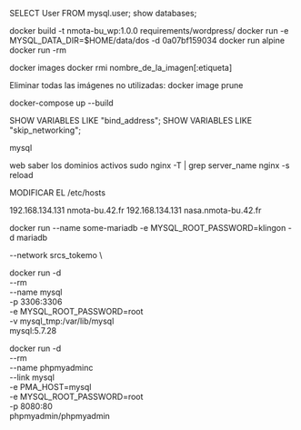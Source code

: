 

SELECT User FROM mysql.user;
show databases;

docker build -t nmota-bu_wp:1.0.0 requirements/wordpress/
docker run -e MYSQL_DATA_DIR=$HOME/data/dos -d 0a07bf159034
docker run alpine 
docker run -rm 

docker images
docker rmi nombre_de_la_imagen[:etiqueta]

Eliminar todas las imágenes no utilizadas:
docker image prune

docker-compose up --build

SHOW VARIABLES LIKE "bind_address";
SHOW VARIABLES LIKE "skip_networking";

mysql



web
saber los dominios activos
sudo nginx -T | grep server_name
nginx -s reload


MODIFICAR EL /etc/hosts

192.168.134.131 nmota-bu.42.fr
192.168.134.131 nasa.nmota-bu.42.fr

docker run --name some-mariadb -e MYSQL_ROOT_PASSWORD=klingon -d mariadb


--network srcs_tokemo \

docker run -d \
--rm \
--name mysql \
-p 3306:3306 \
-e MYSQL_ROOT_PASSWORD=root \
-v mysql_tmp:/var/lib/mysql \
mysql:5.7.28

docker run -d \
--rm \
--name phpmyadminc \
--link mysql \
-e PMA_HOST=mysql \
-e MYSQL_ROOT_PASSWORD=root \
-p 8080:80 \
phpmyadmin/phpmyadmin